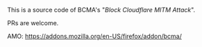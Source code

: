 This is a source code of BCMA's "*Block Cloudflare MITM Attack*".

PRs are welcome.

AMO: https://addons.mozilla.org/en-US/firefox/addon/bcma/